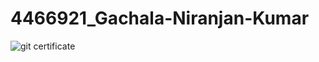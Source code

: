 # 4466921\_Gachala-Niranjan-Kumar

<img src="https://github.com/GachalaNiranjanKumar/4466921\_Gachala-Niranjan-Kumar/tree/main/Git" alt="git certificate">

